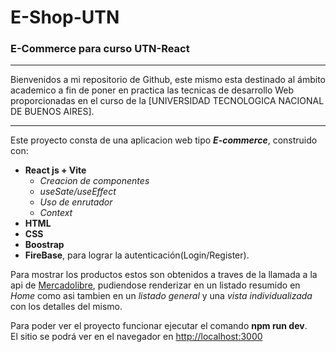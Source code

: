 # E-Shop-UTN

### E-Commerce para curso UTN-React

---

Bienvenidos a mi repositorio de Github, este mismo esta destinado al ámbito academico a fin de poner en practica las tecnicas de desarrollo Web proporcionadas en el curso de la [UNIVERSIDAD TECNOLOGICA NACIONAL DE BUENOS AIRES].

---

Este proyecto consta de una aplicacion web tipo **_E-commerce_**, construido con:

- **React js + Vite**
  - _Creacion de componentes_
  - _useSate/useEffect_
  - _Uso de enrutador_
  - _Context_
- **HTML**
- **CSS**
- **Boostrap**
- **FireBase**, para lograr la autenticación(Login/Register).

Para mostrar los productos estos son obtenidos a traves de la llamada a la api de [Mercadolibre](https://www.mercadolibre.com.ar/), pudiendose renderizar en un listado resumido en _Home_ como asi tambien en un _listado general_ y una _vista individualizada_ con los detalles del mismo.

Para poder ver el proyecto funcionar ejecutar el comando **npm run dev**.<br>
El sitio se podrá ver en el navegador en <http://localhost:3000>
